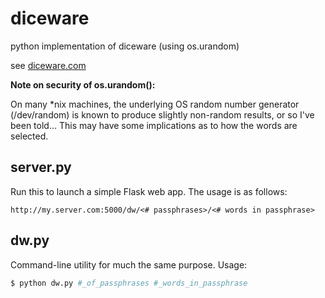 diceware
========

python implementation of diceware (using os.urandom)

see [diceware.com](http://world.std.com/~reinhold/diceware.html)

**Note on security of os.urandom():**

On many *nix machines, the underlying OS random number generator (/dev/random) is known to
produce slightly non-random results, or so I've been told... This may have some implications
as to how the words are selected.

server.py
---------
Run this to launch a simple Flask web app. The usage is as follows:
```
http://my.server.com:5000/dw/<# passphrases>/<# words in passphrase>
```

dw.py
-----
Command-line utility for much the same purpose. Usage:
```bash
$ python dw.py #_of_passphrases #_words_in_passphrase
```

